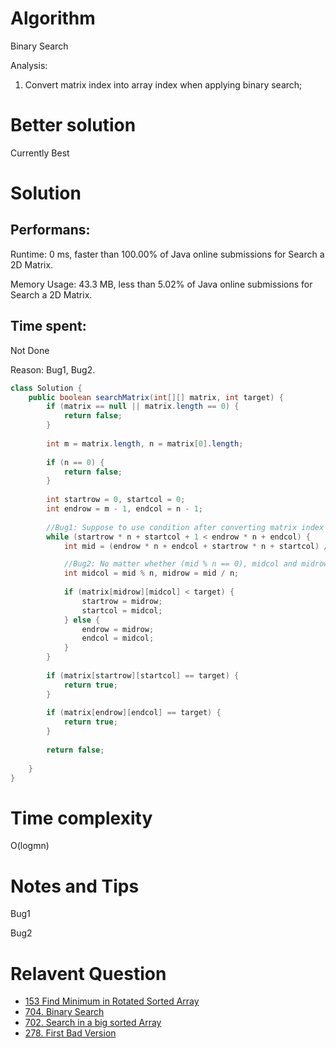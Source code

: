 # Algorithm 

Binary Search 

Analysis: 

1. Convert matrix index into array index when applying binary search;

# Better solution 

Currently Best

# Solution 

## Performans:

Runtime: 0 ms, faster than 100.00% of Java online submissions for Search a 2D Matrix.

Memory Usage: 43.3 MB, less than 5.02% of Java online submissions for Search a 2D Matrix.

## Time spent: 

Not Done

Reason: Bug1, Bug2.

```java
class Solution {
    public boolean searchMatrix(int[][] matrix, int target) {
        if (matrix == null || matrix.length == 0) {
            return false;
        }
        
        int m = matrix.length, n = matrix[0].length;
        
        if (n == 0) {
            return false;
        }
        
        int startrow = 0, startcol = 0;
        int endrow = m - 1, endcol = n - 1;
        
        //Bug1: Suppose to use condition after converting matrix index into array index,  not (startrow == endrow && startcol + 1 < endcol)
        while (startrow * n + startcol + 1 < endrow * n + endcol) { 
            int mid = (endrow * n + endcol + startrow * n + startcol) / 2;

            //Bug2: No matter whether (mid % n == 0), midcol and midrow shouldn't be changed by condition.  
            int midcol = mid % n, midrow = mid / n;
  
            if (matrix[midrow][midcol] < target) {
                startrow = midrow;
                startcol = midcol;
            } else {
                endrow = midrow;
                endcol = midcol;
            }
        }
        
        if (matrix[startrow][startcol] == target) {
            return true;
        }
         
        if (matrix[endrow][endcol] == target) {
            return true;
        }
        
        return false;
        
    }
}
```
# Time complexity
O(logmn)

# Notes and Tips
Bug1

Bug2

# Relavent Question
- [153 Find Minimum in Rotated Sorted Array](https://github.com/Wanchunwei/leetcode/blob/master/notes/Find_Minimum_in_Rotated_Sorted_Array.md)
- [704. Binary Search](https://github.com/Wanchunwei/leetcode/blob/master/notes/Binary_Search.md)
- [702. Search in a big sorted Array](https://github.com/Wanchunwei/leetcode/blob/master/notes/Search_In_a_Big_Sorted_Array.md)
- [278. First Bad Version](https://github.com/Wanchunwei/leetcode/blob/master/notes/First_Bad_Version.md)

